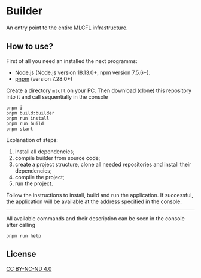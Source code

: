# Builder

An entry point to the entire MLCFL infrastructure.

## How to use?

First of all you need an installed the next programms:
- [Node.js](https://nodejs.org) (Node.js version 18.13.0+, npm version 7.5.6+).
- [pnpm](https://pnpm.io) (version 7.28.0+)

Create a directory `mlcfl` on your PC. Then download (clone) this repository into it and call sequentially in the console
```
pnpm i
pnpm build:builder
pnpm run install
pnpm run build
pnpm start
```

Explanation of steps:
1. install all dependencies;
1. compile builder from source code;
1. create a project structure, clone all needed repositories and install their dependencies;
1. compile the project;
1. run the project.

Follow the instructions to install, build and run the application. If successful, the application will be available at the address specified in the console.

<hr>

All available commands and their description can be seen in the console after calling
```
pnpm run help
```

## License
[CC BY-NC-ND 4.0](LICENSE)
